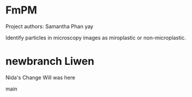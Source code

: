 # FmPM
Project authors: Samantha Phan yay

Identify particles in microscopy images as miroplastic or non-microplastic. 

newbranch
Liwen
=======



Nida's Change
Will was here

main
